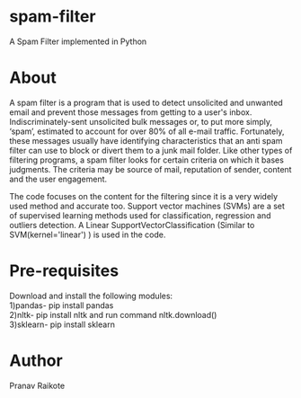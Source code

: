 # spam-filter
A Spam Filter implemented in Python

# About
A spam filter is a program that is used to detect unsolicited and unwanted email and prevent those messages from getting to a user's inbox. Indiscriminately-sent unsolicited bulk messages or, to put more simply, ‘spam’, estimated to account for over 80% of all e-mail traffic. Fortunately, these messages usually have identifying characteristics that an anti spam filter can use to block or divert them to a junk mail folder. Like other types of filtering programs, a spam filter looks for certain criteria on which it bases judgments. The criteria may be source of mail, reputation of sender, content and the user engagement. 

The code focuses on the content for the filtering since it is a very widely used method and accurate too. Support vector machines (SVMs) are a set of supervised learning methods used for classification, regression and outliers detection. A Linear SupportVectorClassification (Similar to SVM(kernel='linear') ) is used in the code.


# Pre-requisites
Download and install the following modules: <br> 
1)pandas- pip install pandas <br>
2)nltk- pip install nltk and run command nltk.download() <br>
3)sklearn- pip install sklearn <br>

# Author
Pranav Raikote
